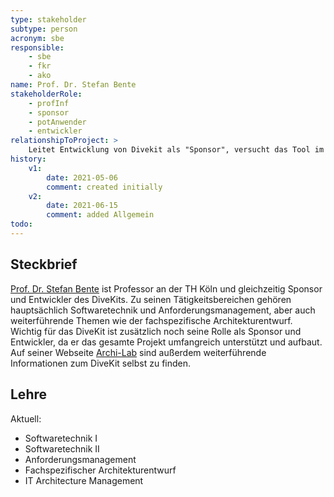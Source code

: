 ```yaml
---
type: stakeholder
subtype: person
acronym: sbe
responsible: 
    - sbe
    - fkr
    - ako
name: Prof. Dr. Stefan Bente
stakeholderRole: 
    - profInf
    - sponsor
    - potAnwender
    - entwickler
relationshipToProject: >
    Leitet Entwicklung von Divekit als "Sponsor", versucht das Tool im Kollegenkreis zu promoten.
history:
    v1:
        date: 2021-05-06
        comment: created initially
    v2:
        date: 2021-06-15
        comment: added Allgemein
todo: 
---
```


## Steckbrief

[Prof. Dr. Stefan Bente](https://www.th-koeln.de/personen/stefan.bente/) ist Professor an der TH Köln und gleichzeitig Sponsor und Entwickler des DiveKits. Zu seinen Tätigkeitsbereichen gehören hauptsächlich Softwaretechnik und Anforderungsmanagement, aber auch weiterführende Themen wie der fachspezifische Architekturentwurf. Wichtig für das DiveKit ist zusätzlich noch seine Rolle als Sponsor und Entwickler, da er das gesamte Projekt umfangreich unterstützt und aufbaut. 
Auf seiner Webseite [Archi-Lab](https://www.archi-lab.io/display/public/Divekit) sind außerdem weiterführende Informationen zum DiveKit selbst zu finden.

## Lehre 

Aktuell:
* Softwaretechnik I
* Softwaretechnik II
* Anforderungsmanagement
* Fachspezifischer Architekturentwurf
* IT Architecture Management
